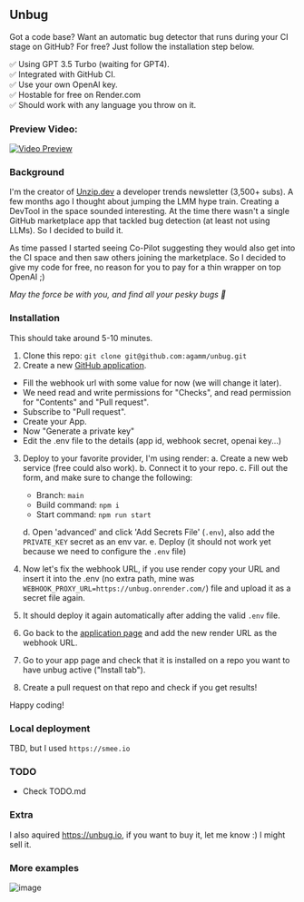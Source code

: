## Unbug

Got a code base? Want an automatic bug detector that runs during your CI stage on GitHub?
For free? Just follow the installation step below.

✅ Using GPT 3.5 Turbo (waiting for GPT4).  
✅ Integrated with GitHub CI.  
✅ Use your own OpenAI key.  
✅ Hostable for free on Render.com  
✅ Should work with any language you throw on it.

### Preview Video:
[![Video Preview](https://img.youtube.com/vi/_rXUU6fTUcA/0.jpg)](https://www.youtube.com/watch?v=_rXUU6fTUcA)

### Background

I'm the creator of [Unzip.dev](https://unzip.dev) a developer trends newsletter (3,500+ subs). A few months ago I thought about jumping the LMM hype train. Creating a DevTool in the space sounded interesting. At the time there wasn't a single GitHub marketplace app
that tackled bug detection (at least not using LLMs). So I decided to build it.

As time passed I started seeing Co-Pilot suggesting they would also get into the CI space and then saw others joining the marketplace. So I decided to give my code for free, no reason for you to pay for a thin wrapper on top OpenAI ;)

_May the force be with you, and find all your pesky bugs :pray:_

### Installation

This should take around 5-10 minutes.

1. Clone this repo: `git clone git@github.com:agamm/unbug.git`
2. Create a new [GitHub application](https://github.com/settings/apps/new).

- Fill the webhook url with some value for now (we will change it later).
- We need read and write permissions for "Checks", and read permission for "Contents" and "Pull request".
- Subscribe to "Pull request".
- Create your App.
- Now "Generate a private key"
- Edit the .env file to the details (app id, webhook secret, openai key...)

3. Deploy to your favorite provider, I'm using render:
   a. Create a new web service (free could also work).
   b. Connect it to your repo.
   c. Fill out the form, and make sure to change the following:

   - Branch: `main`
   - Build command: `npm i`
   - Start command: `npm run start`

   d. Open 'advanced' and click 'Add Secrets File' (`.env`), also add the `PRIVATE_KEY` secret as an env var.
   e. Deploy (it should not work yet because we need to configure the `.env` file)

4. Now let's fix the webhook URL, if you use render copy your URL and insert it into the .env (no extra path, mine was `WEBHOOK_PROXY_URL=https://unbug.onrender.com/`) file and upload it as a secret file again.
5. It should deploy it again automatically after adding the valid `.env` file.
6. Go back to the [application page](https://github.com/settings/apps/) and add the new render URL as the webhook URL.
7. Go to your app page and check that it is installed on a repo you want to have unbug active ("Install tab").
8. Create a pull request on that repo and check if you get results!

Happy coding!

### Local deployment

TBD, but I used `https://smee.io`

### TODO

- Check TODO.md

### Extra

I also aquired https://unbug.io, if you want to buy it, let me know :) I might sell it.

### More examples

![image](https://github.com/agamm/unbug/assets/1269911/4b310ad6-81f9-47c0-9f5a-50dec4e1861f)
